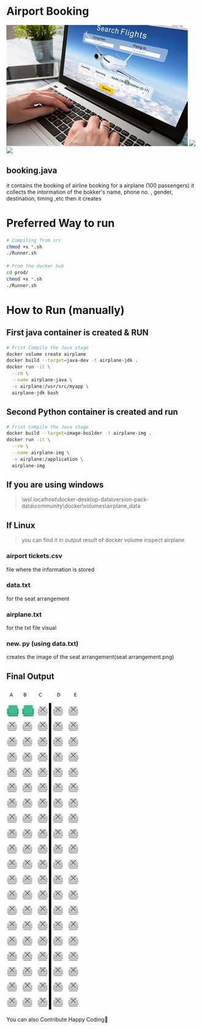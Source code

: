 # Airport Booking

![](CoverPage.png)
<img src="https://img.icons8.com/color/48/000000/java-coffee-cup-logo--v2.png"/>    <img src="https://img.icons8.com/color/48/000000/python--v1.png"/>
## booking.java
it contains the booking of airline booking for a airplane (100 passengers)
it collects the intormation of the bokker's name, phone no. , gender, destination, timing ,etc
then it creates

# Preferred Way to run

```bash
# Compiling from src
chmod +x *.sh
./Runner.sh

# From the docker hub
cd prod/
chmod +x *.sh
./Runner.sh
```

# How to Run (manually)

## First java container is created & RUN
```bash
# Frist Compile the Java stage
docker volume create airplane
docker build --target=java-dev -t airplane-jdk .
docker run -it \
  --rm \
  --name airplane-java \
  -v airplane:/usr/src/myapp \
  airplane-jdk bash
```
## Second Python container is created and run
```bash
# Frist Compile the Java stage
docker build --target=image-builder -t airplane-img .
docker run -it \
  --rm \
  --name airplane-img \
  -v airplane:/application \
  airplane-img
```
## If you are using windows
> \\wsl.localhost\docker-desktop-data\version-pack-data\community\docker\volumes\airplane\_data
## If Linux 
> you can find it in output result of docker volume inspect airplane



### airport tickets.csv
file where the information is stored

### data.txt
for the seat arrangement 

### airplane.txt
for the txt file visual

### new. py  (using data.txt)
creates the image of the seat arrangement(seat arrangement.png)


## Final Output

![](seatarrangement.png)

You can also Contribute
Happy Coding🙂